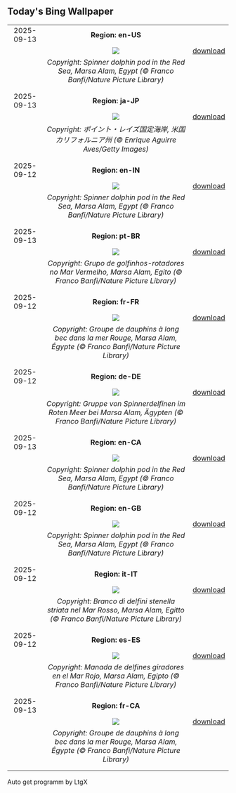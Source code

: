 ## Today's Bing Wallpaper
|      |      |      |
| :----: | :----: | :----: |
|2025-09-13|**Region: en-US**||
||![](https://www.bing.com/th?id=OHR.SpinnerDolphins_EN-US8860882818_UHD.jpg&pid=hp&w=1152&h=648&rs=1&c=4)| [download](https://www.bing.com/th?id=OHR.SpinnerDolphins_EN-US8860882818_UHD.jpg)|
||*Copyright: Spinner dolphin pod in the Red Sea, Marsa Alam, Egypt (© Franco Banfi/Nature Picture Library)*
||
|||
|2025-09-13|**Region: ja-JP**||
||![](https://www.bing.com/th?id=OHR.PointReyesSeashore_JA-JP7685899201_UHD.jpg&pid=hp&w=1152&h=648&rs=1&c=4)| [download](https://www.bing.com/th?id=OHR.PointReyesSeashore_JA-JP7685899201_UHD.jpg)|
||*Copyright: ポイント・レイズ国定海岸, 米国 カリフォルニア州 (© Enrique Aguirre Aves/Getty Images)*
||
|||
|2025-09-12|**Region: en-IN**||
||![](https://www.bing.com/th?id=OHR.SpinnerDolphins_EN-IN0873508505_UHD.jpg&pid=hp&w=1152&h=648&rs=1&c=4)| [download](https://www.bing.com/th?id=OHR.SpinnerDolphins_EN-IN0873508505_UHD.jpg)|
||*Copyright: Spinner dolphin pod in the Red Sea, Marsa Alam, Egypt (© Franco Banfi/Nature Picture Library)*
||
|||
|2025-09-13|**Region: pt-BR**||
||![](https://www.bing.com/th?id=OHR.SpinnerDolphins_PT-BR7075724083_UHD.jpg&pid=hp&w=1152&h=648&rs=1&c=4)| [download](https://www.bing.com/th?id=OHR.SpinnerDolphins_PT-BR7075724083_UHD.jpg)|
||*Copyright: Grupo de golfinhos-rotadores no Mar Vermelho, Marsa Alam, Egito (© Franco Banfi/Nature Picture Library)*
||
|||
|2025-09-12|**Region: fr-FR**||
||![](https://www.bing.com/th?id=OHR.SpinnerDolphins_FR-FR4369584175_UHD.jpg&pid=hp&w=1152&h=648&rs=1&c=4)| [download](https://www.bing.com/th?id=OHR.SpinnerDolphins_FR-FR4369584175_UHD.jpg)|
||*Copyright: Groupe de dauphins à long bec dans la mer Rouge, Marsa Alam, Égypte (© Franco Banfi/Nature Picture Library)*
||
|||
|2025-09-12|**Region: de-DE**||
||![](https://www.bing.com/th?id=OHR.SpinnerDolphins_DE-DE4891196756_UHD.jpg&pid=hp&w=1152&h=648&rs=1&c=4)| [download](https://www.bing.com/th?id=OHR.SpinnerDolphins_DE-DE4891196756_UHD.jpg)|
||*Copyright: Gruppe von Spinnerdelfinen im Roten Meer bei Marsa Alam, Ägypten (© Franco Banfi/Nature Picture Library)*
||
|||
|2025-09-13|**Region: en-CA**||
||![](https://www.bing.com/th?id=OHR.SpinnerDolphins_EN-CA6671326546_UHD.jpg&pid=hp&w=1152&h=648&rs=1&c=4)| [download](https://www.bing.com/th?id=OHR.SpinnerDolphins_EN-CA6671326546_UHD.jpg)|
||*Copyright: Spinner dolphin pod in the Red Sea, Marsa Alam, Egypt (© Franco Banfi/Nature Picture Library)*
||
|||
|2025-09-12|**Region: en-GB**||
||![](https://www.bing.com/th?id=OHR.SpinnerDolphins_EN-GB1386231173_UHD.jpg&pid=hp&w=1152&h=648&rs=1&c=4)| [download](https://www.bing.com/th?id=OHR.SpinnerDolphins_EN-GB1386231173_UHD.jpg)|
||*Copyright: Spinner dolphin pod in the Red Sea, Marsa Alam, Egypt (© Franco Banfi/Nature Picture Library)*
||
|||
|2025-09-12|**Region: it-IT**||
||![](https://www.bing.com/th?id=OHR.SpinnerDolphins_IT-IT5393623378_UHD.jpg&pid=hp&w=1152&h=648&rs=1&c=4)| [download](https://www.bing.com/th?id=OHR.SpinnerDolphins_IT-IT5393623378_UHD.jpg)|
||*Copyright: Branco di delfini stenella striata nel Mar Rosso, Marsa Alam, Egitto (© Franco Banfi/Nature Picture Library)*
||
|||
|2025-09-12|**Region: es-ES**||
||![](https://www.bing.com/th?id=OHR.SpinnerDolphins_ES-ES8128013547_UHD.jpg&pid=hp&w=1152&h=648&rs=1&c=4)| [download](https://www.bing.com/th?id=OHR.SpinnerDolphins_ES-ES8128013547_UHD.jpg)|
||*Copyright: Manada de delfines giradores en el Mar Rojo, Marsa Alam, Egipto (© Franco Banfi/Nature Picture Library)*
||
|||
|2025-09-13|**Region: fr-CA**||
||![](https://www.bing.com/th?id=OHR.SpinnerDolphins_FR-CA8668368271_UHD.jpg&pid=hp&w=1152&h=648&rs=1&c=4)| [download](https://www.bing.com/th?id=OHR.SpinnerDolphins_FR-CA8668368271_UHD.jpg)|
||*Copyright: Groupe de dauphins à long bec dans la mer Rouge, Marsa Alam, Égypte (© Franco Banfi/Nature Picture Library)*
||
|||

Auto get programm by LtgX
